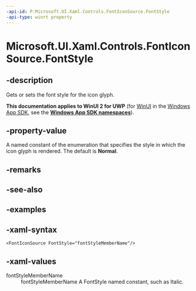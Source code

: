 ```yaml
---
-api-id: P:Microsoft.UI.Xaml.Controls.FontIconSource.FontStyle
-api-type: winrt property
---
```

<!-- Property syntax.
public FontStyle FontStyle { get;  set; }
-->

# Microsoft.UI.Xaml.Controls.FontIconSource.FontStyle


## -description

Gets or sets the font style for the icon glyph.


**This documentation applies to WinUI 2 for UWP** (for [WinUI](/windows/apps/winui/winui3/) in the [Windows App SDK](/windows/apps/windows-app-sdk/), see the **[Windows App SDK namespaces](/windows/windows-app-sdk/api/winrt/)**).

## -property-value

A named constant of the enumeration that specifies the style in which the icon glyph is rendered. The default is **Normal**.


## -remarks


## -see-also


## -examples


## -xaml-syntax

```xaml
<FontIconSource FontStyle="fontStyleMemberName"/>
```


## -xaml-values

<dl><dt>fontStyleMemberName</dt><dd>fontStyleMemberName A FontStyle named constant, such as Italic.</dd>
</dl>


